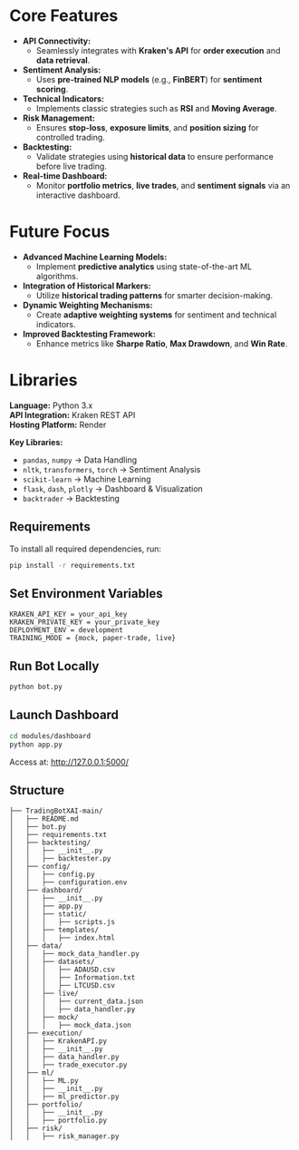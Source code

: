 
#   Core Features
- **API Connectivity:**  
   - Seamlessly integrates with **Kraken's API** for **order execution** and **data retrieval**.
- **Sentiment Analysis:**  
   - Uses **pre-trained NLP models** (e.g., **FinBERT**) for **sentiment scoring**.
- **Technical Indicators:**  
   - Implements classic strategies such as **RSI** and **Moving Average**.
- **Risk Management:**  
   - Ensures **stop-loss**, **exposure limits**, and **position sizing** for controlled trading.
- **Backtesting:**  
   - Validate strategies using **historical data** to ensure performance before live trading.
- **Real-time Dashboard:**  
   - Monitor **portfolio metrics**, **live trades**, and **sentiment signals** via an interactive dashboard.
#  Future Focus
- **Advanced Machine Learning Models:**  
   - Implement **predictive analytics** using state-of-the-art ML algorithms.
- **Integration of Historical Markers:**  
   - Utilize **historical trading patterns** for smarter decision-making.
- **Dynamic Weighting Mechanisms:**  
   - Create **adaptive weighting systems** for sentiment and technical indicators.
- **Improved Backtesting Framework:**  
   - Enhance metrics like **Sharpe Ratio**, **Max Drawdown**, and **Win Rate**.
#   Libraries
**Language:** Python 3.x  
**API Integration:** Kraken REST API  
**Hosting Platform:** Render

**Key Libraries:**  
-  `pandas`, `numpy` → Data Handling  
-  `nltk`, `transformers`, `torch` → Sentiment Analysis  
-  `scikit-learn` → Machine Learning  
-  `flask`, `dash`, `plotly` → Dashboard & Visualization  
-  `backtrader` → Backtesting
  
## Requirements
To install all required dependencies, run:
```bash
pip install -r requirements.txt
```

## Set Environment Variables
```plaintext
KRAKEN_API_KEY = your_api_key
KRAKEN_PRIVATE_KEY = your_private_key
DEPLOYMENT_ENV = development
TRAINING_MODE = {mock, paper-trade, live}
```

## Run Bot Locally
```bash
python bot.py
```

## Launch Dashboard
```bash
cd modules/dashboard
python app.py
```
Access at: http://127.0.0.1:5000/



## Structure
```text
├── TradingBotXAI-main/
│   ├── README.md
│   ├── bot.py
│   ├── requirements.txt
│   ├── backtesting/
│   │   ├── __init__.py
│   │   ├── backtester.py
│   ├── config/
│   │   ├── config.py
│   │   ├── configuration.env
│   ├── dashboard/
│   │   ├── __init__.py
│   │   ├── app.py
│   │   ├── static/
│   │   │   ├── scripts.js
│   │   ├── templates/
│   │   │   ├── index.html
│   ├── data/
│   │   ├── mock_data_handler.py
│   │   ├── datasets/
│   │   │   ├── ADAUSD.csv
│   │   │   ├── Information.txt
│   │   │   ├── LTCUSD.csv
│   │   ├── live/
│   │   │   ├── current_data.json
│   │   │   ├── data_handler.py
│   │   ├── mock/
│   │   │   ├── mock_data.json
│   ├── execution/
│   │   ├── KrakenAPI.py
│   │   ├── __init__.py
│   │   ├── data_handler.py
│   │   ├── trade_executor.py
│   ├── ml/
│   │   ├── ML.py
│   │   ├── __init__.py
│   │   ├── ml_predictor.py
│   ├── portfolio/
│   │   ├── __init__.py
│   │   ├── portfolio.py
│   ├── risk/
│   │   ├── risk_manager.py

```



